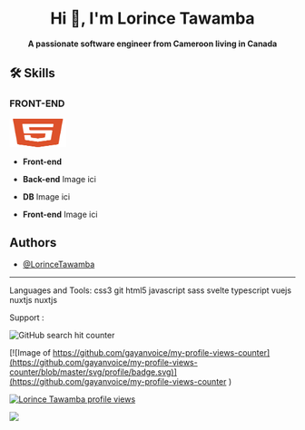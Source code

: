 #  <h1 align="center">Hi 👋, I'm Lorince Tawamba</h1> 

**<p align="center">A passionate software engineer from Cameroon living in Canada</p>**

## 🛠 Skills

### FRONT-END
<img src="https://github.com/LorinceTawamba/LorinceTawamba/blob/main/images/html5.png" alt="HTML5" width="100" height="50" />



- **Front-end**

- **Back-end**
Image ici 

- **DB**
Image ici 

- **Front-end**
Image ici 

## Authors

- [@LorinceTawamba](https://www.github.com/LorinceTawamba)


--------




Languages and Tools:
css3 git html5 javascript sass svelte typescript vuejs nuxtjs nuxtjs

Support :


![GitHub search hit counter](https://img.shields.io/github/search/:user/:repo/:query)




[![Image of https://github.com/gayanvoice/my-profile-views-counter](https://github.com/gayanvoice/my-profile-views-counter/blob/master/svg/profile/badge.svg)](https://github.com/gayanvoice/my-profile-views-counter
)


[![Lorince Tawamba profile views](https://u8views.com/api/v1/github/profiles/98036133/views/day-week-month-total-count.svg)](https://u8views.com/github/LorinceTawamba)

![](https://img.shields.io/static/v1?label=Profile+views&message=1234567890&color=007ec6&style=plastic)